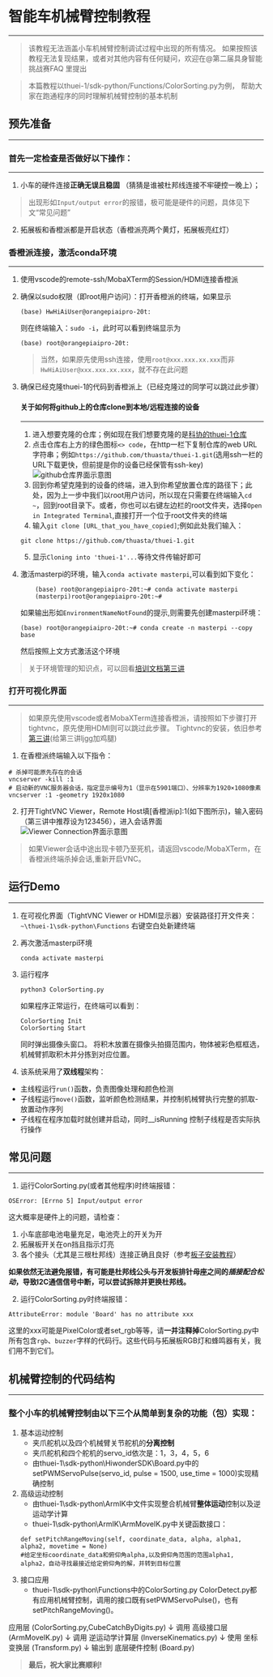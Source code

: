 # 智能车机械臂控制教程
---
>该教程无法涵盖小车机械臂控制调试过程中出现的所有情况。
如果按照该教程无法复现结果，或者对其他内容有任何疑问，欢迎在@第二届具身智能挑战赛FAQ 里提出

>本篇教程以thuei-1/sdk-python/Functions/ColorSorting.py为例，
帮助大家在跑通程序的同时理解机械臂控制的基本机制

## 预先准备
---

### 首先一定检查是否做好以下操作：
---

1. 小车的硬件连接**正确无误且稳固**
（猜猜是谁被杜邦线连接不牢硬控一晚上）；

>出现形如`Input/output error`的报错，极可能是硬件的问题，具体见下文“常见问题”

2. 拓展板和香橙派都是开启状态（香橙派亮两个黄灯，拓展板亮红灯）


### 香橙派连接，激活conda环境
---

1. 使用vscode的remote-ssh/MobaXTerm的Session/HDMI连接香橙派

2. 确保以sudo权限（即root用户访问）：打开香橙派的终端，如果显示
    ```
    (base) HwHiAiUser@orangepiaipro-20t:
    ```
    则在终端输入：`sudo -i`，此时可以看到终端显示为
    ```
    (base) root@orangepiaipro-20t:
    ```
    >当然，如果原先使用ssh连接，使用`root@xxx.xxx.xx.xxx`而非`HwHiAiUser@xxx.xxx.xx.xxx`，就不存在此问题

3. 确保已经克隆thuei-1的代码到香橙派上（已经克隆过的同学可以跳过此步骤）
   #### 关于如何将github上的仓库clone到本地/远程连接的设备
   ---
   1. 进入想要克隆的仓库；例如现在我们想要克隆的是[科协的thuei-1仓库](https://github.com/thuasta/thuei-1)
   2. 点击仓库右上方的绿色图标`<> code`，在http一栏下复制仓库的web URL字符串；例如`https://github.com/thuasta/thuei-1.git`(选用ssh一栏的URL下载更快，但前提是你的设备已经保管有ssh-key)
   ![github仓库界面示意图](image1.png)
   3. 回到你希望克隆到的设备的终端，进入到你希望放置仓库的路径下；此处，因为上一步中我们以root用户访问，所以现在只需要在终端输入`cd ~`，回到root目录下。或者，你也可以右键左边栏的root文件夹，选择`Open in Integrated Terminal`,直接打开一个位于root文件夹的终端 
   4. 输入`git clone [URL_that_you_have_copied]`;例如此处我们输入：
   ```
   git clone https://github.com/thuasta/thuei-1.git
   ```
   5. 显示`Cloning into 'thuei-1'...`等待文件传输好即可


4. 激活masterpi的环境，输入`conda activate masterpi`,可以看到如下变化：

    ```
        (base) root@orangepiaipro-20t:~# conda activate masterpi
        (masterpi)root@orangepiaipro-20t:~#
    ```
    如果输出形如`EnvironmentNameNotFound`的提示,则需要先创建masterpi环境：
    ```
    (base) root@orangepiaipro-20t:~# conda create -n masterpi --copy base 
    ```
    然后按照上文方式激活这个环境

>关于环境管理的知识点，可以回看[培训文档第三讲](https://github.com/thuasta/thuei-2/blob/main/%E5%9F%B9%E8%AE%AD%E6%96%87%E6%A1%A3/3_Camera%20and%20Ultrasound/L3.md)

### 打开可视化界面
---

>如果原先使用vscode或者MobaXTerm连接香橙派，请按照如下步骤打开tightvnc，原先使用HDMI则可以跳过此步骤。
>Tightvnc的安装，依旧参考[第三讲](https://github.com/thuasta/thuei-2/blob/main/%E5%9F%B9%E8%AE%AD%E6%96%87%E6%A1%A3/3_Camera%20and%20Ultrasound/L3.md)(给第三讲ljgg加鸡腿)

1. 在香橙派终端输入以下指令：
```
# 杀掉可能原先存在的会话
vncserver -kill :1  
# 启动新的VNC服务器会话，指定显示编号为1（显示在5901端口）、分辨率为1920×1080像素
vncserver :1 -geometry 1920x1080
```
2. 打开TightVNC Viewer，Remote Host填[香橙派ip]:1(如下图所示)，输入密码（第三讲中推荐设为123456），进入会话界面
   ![Viewer Connection界面示意图](image2.png)
>如果Viewer会话中途出现卡顿乃至死机，请返回vscode/MobaXTerm，在香橙派终端杀掉会话,重新开启VNC。


## 运行Demo
---

1. 在可视化界面（TightVNC Viewer or HDMI显示器）安装路径打开文件夹：`~\thuei-1\sdk-python\Functions`
右键空白处新建终端
2. 再次激活masterpi环境
   ```
   conda activate masterpi
   ```
3. 运行程序
   ```
   python3 ColorSorting.py
   ``` 
   如果程序正常运行，在终端可以看到：
   ```
   ColorSorting Init
   ColorSorting Start
   ```
   同时弹出摄像头窗口。
   将积木放置在摄像头拍摄范围内，物体被彩色框框选，机械臂抓取积木并分拣到对应位置。

4. 该系统采用了**双线程**架构：
- 主线程运行`run()`函数，负责图像处理和颜色检测
- 子线程运行`move()`函数，监听颜色检测结果，并控制机械臂执行完整的抓取-放置动作序列
- 子线程在程序加载时就创建并启动，同时__isRunning 控制子线程是否实际执行操作



## 常见问题
---

1. 运行ColorSorting.py(或者其他程序)时终端报错：

```
OSError: [Errno 5] Input/output error
```

这大概率是硬件上的问题，请检查：

1. 小车底部电池电量充足，电池壳上的开关为开
2. 拓展板开关在on挡且指示灯亮
3. 各个接头（尤其是三根杜邦线）连接正确且良好（参考[板子安装教程](https://github.com/thuasta/thuei-2/blob/main/%E5%9F%B9%E8%AE%AD%E6%96%87%E6%A1%A3/0_%E5%B0%8F%E8%BD%A6%E5%AE%89%E8%A3%85/2-%E5%B0%8F%E8%BD%A6%E5%AE%89%E8%A3%85.pdf)）
  
**如果依然无法避免报错，有可能是杜邦线公头与开发板排针母座之间的*插接配合松动*，导致I2C通信信号中断，可以尝试拆除并更换杜邦线。**

2. 运行ColorSorting.py时终端报错：
```
AttributeError: module 'Board' has no attribute xxx
```
这里的xxx可能是PixelColor或者set_rgb等等，请**一并注释掉**ColorSorting.py中所有包含`rgb`、`buzzer`字样的代码行。这些代码与拓展板RGB灯和蜂鸣器有关，我们用不到它们。

## 机械臂控制的代码结构
---

### **整个小车的机械臂控制由以下三个从简单到复杂的功能（包）实现：**

1. 基本运动控制
   - 夹爪舵机以及四个机械臂关节舵机的**分离控制**
   - 夹爪舵机和四个舵机的servo_id依次是：1，3，4，5，6
   - 由thuei-1\sdk-python\HiwonderSDK\Board.py中的setPWMServoPulse(servo_id, pulse = 1500, use_time = 1000)实现精确控制
2. 高级运动控制
    - 由thuei-1\sdk-python\ArmIK中文件实现整合机械臂**整体运动**控制以及逆运动学计算
    - thuei-1\sdk-python\ArmIK\ArmMoveIK.py中关键函数接口：
    ```
    def setPitchRangeMoving(self, coordinate_data, alpha, alpha1, alpha2, movetime = None)
    #给定坐标coordinate_data和俯仰角alpha,以及俯仰角范围的范围alpha1, alpha2，自动寻找最接近给定俯仰角的解，并转到目标位置
    ```
3. 接口应用
   - thuei-1\sdk-python\Functions中的ColorSorting.py ColorDetect.py都有应用机械臂控制，调用的接口既有setPWMServoPulse()，也有setPitchRangeMoving()。

 应用层 (ColorSorting.py,CubeCatchByDigits.py) 
   ↓ 调用
 高级接口层 (ArmMoveIK.py) 
   ↓ 调用 
 逆运动学计算层 (InverseKinematics.py) 
   ↓ 使用 
 坐标变换层 (Transform.py)
   ↓ 输出到 
 底层硬件控制 (Board.py)
 

>**最后，祝大家比赛顺利!**
